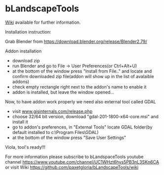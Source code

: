 bLandscapeTools
==========

[Wiki](https://github.com/paxetgloria/bLandscapeTools/wiki) available for further information.

Installation instruction:

Grab Blender from https://download.blender.org/release/Blender2.79/

Addon installation
- download zip
- run Blender and go to File -> User Preferences(or Ctrl+Alt+U)
- at the bottom of the window press "Install from File.." and locate and confirm downloaded zip file(addon will show up in the list of avalaible addons)
- check empty rectangle right next to the addon's name to enable it
- addon is installed, but leave the window opened...

Now, to have addon work properly we need also external tool called GDAL
- visit www.gisinternals.com/release.php
- choose 32/64 bit version, download "gdal-201-1800-x64-core.msi" and install it
- go to addon's preferences, in "External Tools" locate GDAL folder(by default installed to c:\Program Files\GDAL\)
- at the bottom of the window press "Save User Settings"

Viola, tool's ready!!!

For more information please subscribe to bLandspaceTools youtube channel https://www.youtube.com/channel/UC1WHzt6hys5PB3nL3SKn6CA
or visit Wiki https://github.com/paxetgloria/bLandscapeTools/wiki
